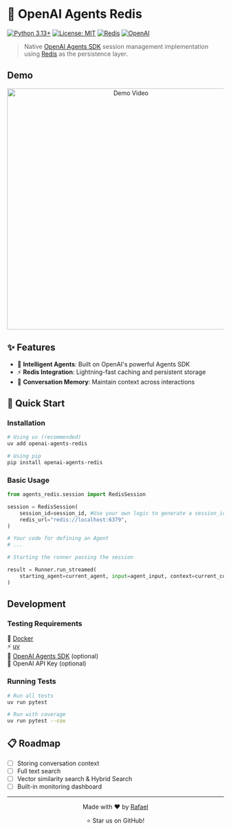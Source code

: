 # 🤖 OpenAI Agents Redis

[![Python 3.13+](https://img.shields.io/badge/python-3.13+-blue.svg)](https://www.python.org/downloads/)
[![License: MIT](https://img.shields.io/badge/License-MIT-yellow.svg)](https://opensource.org/licenses/MIT)
[![Redis](https://img.shields.io/badge/redis-%23DD0031.svg?style=flat&logo=redis&logoColor=white)](https://redis.io/)
[![OpenAI](https://img.shields.io/badge/OpenAI-GPT-green.svg)](https://openai.com/)

> Native [OpenAI Agents SDK](https://openai.github.io/openai-agents-python/) session management implementation using [Redis](https://redis.io) as the persistence layer.


## Demo

<p align="center">
    <a href="https://www.youtube.com/watch?v=DWr_Ata4gxQ">
        <img src="https://img.youtube.com/vi/DWr_Ata4gxQ/0.jpg" alt="Demo Video" width="560" />
    </a>
</p>

## ✨ Features

- 🧠 **Intelligent Agents**: Built on OpenAI's powerful Agents SDK
- ⚡ **Redis Integration**: Lightning-fast caching and persistent storage
- 🔄 **Conversation Memory**: Maintain context across interactions

## 🚀 Quick Start

### Installation

```bash
# Using uv (recommended)
uv add openai-agents-redis

# Using pip
pip install openai-agents-redis
```

### Basic Usage

```python
from agents_redis.session import RedisSession

session = RedisSession(
    session_id=session_id, #Use your own logic to generate a session_id
    redis_url="redis://localhost:6379",
)

# Your code for defining an Agent
# ...

# Starting the runner passing the session

result = Runner.run_streamed(
    starting_agent=current_agent, input=agent_input, context=current_context, session=session
)

```

## Development

### Testing Requirements

🐳 [Docker](https://www.docker.com/) <br>
⚡️ [uv](https://astral.sh/uv) <br>
🦾 [OpenAI Agents SDK](https://openai.github.io/openai-agents-python/) (optional) <br>
🔑 OpenAI API Key (optional) <br>

### Running Tests

```bash
# Run all tests
uv run pytest

# Run with coverage
uv run pytest --cov
```

## 📋 Roadmap

- [ ] Storing conversation context
- [ ] Full text search
- [ ] Vector similarity search & Hybrid Search
- [ ] Built-in monitoring dashboard

---

<p align="center">
  Made with ❤️ by <a href="https://github.com/rafaelpierre">Rafael</a>
</p>

<p align="center">
  ⭐ Star us on GitHub!
</p>
